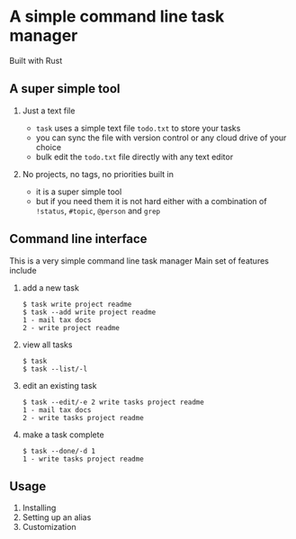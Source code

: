 # A simple command line task manager

Built with Rust

## A super simple tool

1. Just a text file
    - `task` uses a simple text file `todo.txt` to store your tasks
    - you can sync the file with version control or any cloud drive of your choice
    - bulk edit the `todo.txt` file directly with any text editor

2. No projects, no tags, no priorities built in
    - it is a super simple tool
    - but if you need them it is not hard either with a combination of `!status`, `#topic`, `@person` and `grep`

## Command line interface
This is a very simple command line task manager
Main set of features include
1. add a new task
    ```
    $ task write project readme
    $ task --add write project readme
    1 - mail tax docs
    2 - write project readme
    ```
2. view all tasks
    ```
    $ task
    $ task --list/-l
    ```
3. edit an existing task
    ```
    $ task --edit/-e 2 write tasks project readme
    1 - mail tax docs
    2 - write tasks project readme
    ```
4. make a task complete
    ```
    $ task --done/-d 1
    1 - write tasks project readme
    ```

## Usage

1. Installing
2. Setting up an alias
3. Customization
